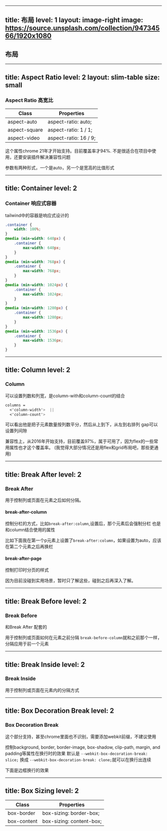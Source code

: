 
---
title: 布局
level: 1
layout: image-right
image: https://source.unsplash.com/collection/94734566/1920x1080
---

## 布局

---
title: Aspect Ratio
level: 2
layout: slim-table
size: small
---
### Aspect Ratio 高宽比

| Class         | Properties            |
| ------------- | --------------------- |
| aspect-auto   | aspect-ratio: auto;   |
| aspect-square | aspect-ratio: 1 / 1;  |
| aspect-video  | aspect-ratio: 16 / 9; |

这个属性chrome 21年才开始支持。目前覆盖率才94%.
不是很适合在项目中使用，还要安装插件解决兼容性问题

<CanIUseCssProperty cssProperty="aspect-ratio" />

参数有两种形式，一个是auto，另一个是宽高的比值形式

<Demo001AspectRatio/>

---
title: Container
level: 2
---

### Container 响应式容器
tailwind中的容器是响应式设计的
<Demo002Container/>

```css
.container {
    width: 100%;
}
@media (min-width: 640px) {
    .container {
        max-width: 640px;
    }
}
@media (min-width: 768px) {
    .container {
        max-width: 768px;
    }
}
@media (min-width: 1024px) {
    .container {
        max-width: 1024px;
    }
}
@media (min-width: 1280px) {
    .container {
        max-width: 1280px;
    }
}
@media (min-width: 1536px) {
    .container {
        max-width: 1536px;
    }
}
```

<style>
 pre{
 @apply !h-[180px] overflow-auto;

 }
</style>

---
title: Column
level: 2
---

### Column
可以设置列数和列宽，是column-with和column-count的结合

```css
columns = 
  <'column-width'>  ||
  <'column-count'>  
```

可以看出他是把子元素数量按列数平分，然后从上到下，从左到右排列
gap可以设置列间隙

<CanIUseCssProperty cssProperty="columns" />
兼容性上，从2016年开始支持，目前覆盖97%，属于可用了，因为flex的一些常用属性也才这个覆盖率。
(我觉得大部分情况还是用flex和grid布局吧，那些更通用)
<Demo003Column />

---
title: Break After
level: 2
---

### Break After

用于控制列或页面在元素之后如何分隔。
#### break-after-column
控制分栏的方式，比如`break-after:column`,设置后，那个元素后会强制分栏
也是和column结合使用的属性

比如下面我在第一个p元素上设置了`break-after:column`，如果设置为auto，应该在第二个元素之后再换栏

<Demo004BreakAfter/>

#### break-after-page
控制打印时分页的样式

因为目前没碰到实用场景，暂时只了解这些，碰到之后再深入了解。

---
title: Break Before
level: 2
---

### Break Before
和Break After 配套的

用于控制列或页面如何在元素之前分隔
`break-before-column`就和之前那个一样，分隔应用于前一个元素
<Demo005BreakBefore/>

---
title: Break Inside
level: 2
---

### Break Inside
用于控制列或页面在元素内的分隔方式

<Demo006BreakInside/>

---
title: Box Decoration Break
level: 2
---
### Box Decoration Break
这个部分支持，甚至chrome里面也不识别，需要添加webkit前缀，不建议使用

控制background, border, border-image, box-shadow, clip-path, margin, and padding等属性在换行时的效果
默认是
`--webkit-box-decoration-break: slice;`
换成 `--webkit-box-decoration-break: clone;`就可以在换行出连续
<CanIUse src="https://caniuse.com/css-boxdecorationbreak" />

下面是边框换行的效果
<Demo007BoxDecoration/>

---
title: Box Sizing
level: 2
---

| Class       | Properties               |
| ----------- | ------------------------ |
| box-border  | box-sizing: border-box;  |
| box-content | box-sizing: content-box; |
